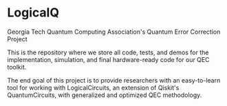 # LogicalQ

Georgia Tech Quantum Computing Association's Quantum Error Correction Project

This is the repository where we store all code, tests, and demos for the implementation, simulation, and final hardware-ready code for our QEC toolkit.

The end goal of this project is to provide researchers with an easy-to-learn tool for working with LogicalCircuits, an extension of Qiskit's QuantumCircuits, with generalized and optimized QEC methodology.

